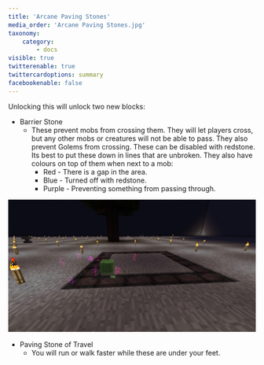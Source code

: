 ```yaml
---
title: 'Arcane Paving Stones'
media_order: 'Arcane Paving Stones.jpg'
taxonomy:
    category:
        - docs
visible: true
twitterenable: true
twittercardoptions: summary
facebookenable: false
---
```


Unlocking this will unlock two new blocks:

* Barrier Stone
	* These prevent mobs from crossing them. They will let players cross, but any other mobs or creatures will not be able to pass. They also prevent Golems from crossing. These can be disabled with redstone. Its best to put these down in lines that are unbroken. They also have colours on top of them when next to a mob:
		* Red - There is a gap in the area.
		* Blue - Turned off with redstone.
		* Purple - Preventing something from passing through.

![](Arcane%20Paving%20Stones.jpg)

* Paving Stone of Travel
	* You will run or walk faster while these are under your feet.
